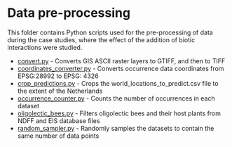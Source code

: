 # Data pre-processing
This folder contains Python scripts used for the pre-processing of data 
during the case studies, where the effect of the addition of biotic interactions
were studied.


* [convert.py](https://github.com/naturalis/sdmdl-pollinators/blob/main/Data%20Preprocessing/convert.py) - Converts GIS ASCII raster layers to GTIFF, and then to TIFF
* [coordinates_converter.py](https://github.com/naturalis/sdmdl-pollinators/blob/main/Data%20Preprocessing/coordinates%20converter.py) - Converts occurrence data coordinates from EPSG:28992 to EPSG: 4326
* [crop_predictions.py](https://github.com/naturalis/sdmdl-pollinators/blob/main/Data%20Preprocessing/crop_predictions.py) - Crops the world_locations_to_predict.csv file to the extent of the Netherlands
* [occurrence_counter.py](https://github.com/naturalis/sdmdl-pollinators/blob/main/Data%20Preprocessing/occurrence_counter.py) - Counts the number of occurrences in each dataset
* [oligolectic_bees.py](https://github.com/naturalis/sdmdl-pollinators/blob/main/Data%20Preprocessing/oligolectic_bees.py) - Filters oligolectic bees and their host plants from NDFF and EIS database files
* [random_sampler.py](https://github.com/naturalis/sdmdl-pollinators/blob/main/Data%20Preprocessing/random_sampler.py) - Randomly samples the datasets to contain the same number of data points